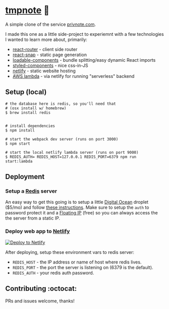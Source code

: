 # [tmpnote](https://tmpnote.xyz) :cherries:


A simple clone of the service [privnote.com](https://privnote.com/).

I made this one as a little side-project to experiemnt with a few technologies I
wanted to learn more about, primarily:

* [react-router](https://github.com/ReactTraining/react-router) - client side router
* [react-snap](https://github.com/stereobooster/react-snap) - static page generation
* [loadable-components](https://github.com/smooth-code/loadable-components) - bundle splitting/easy dynamic React imports
* [styled-components](https://www.styled-components.com/) - nice css-in-JS
* [netlify](https://www.netlify.com/) - static website hosting
* [AWS lambda](https://www.netlify.com/docs/functions/) - via netlify for running "serverless" backend

## Setup (local)

```
# the database here is redis, so you'll need that
# (osx install w/ homebrew)
$ brew install redis


# install dependencies
$ npm install

# start the webpack dev server (runs on port 3000)
$ npm start

# start the local netlify lambda server (runs on port 9000)
$ REDIS_AUTH= REDIS_HOST=127.0.0.1 REDIS_PORT=6379 npm run start:lambda
```

## Deployment

### Setup a [Redis](https://redis.io/) server

An easy way to get this going is to setup a little [Digital Ocean](https://www.digitalocean.com) droplet ($5/mo) and follow [these instructions](https://www.digitalocean.com/community/tutorials/how-to-install-redis-from-source-on-ubuntu-18-04). Make sure to setup the `auth` to password protect it and a [Floating IP](https://www.digitalocean.com/docs/networking/floating-ips/) (free) so you can always access the the server from a static IP.

### Deploy web app to [Netlify](https://www.netlify.com/)

[![Deploy to Netlify](https://www.netlify.com/img/deploy/button.svg)](https://app.netlify.com/start/deploy?repository=https://github.com/liamgriffiths/tmpnote)

After deploying, setup these environment vars to redis server:
  * `REDIS_HOST` - the IP address or name of host where redis lives.
  * `REDIS_PORT` - the port the server is listening on (6379 is the default).
  * `REDIS_AUTH` - your redis auth password.

## Contributing :octocat:

PRs and issues welcome, thanks!
